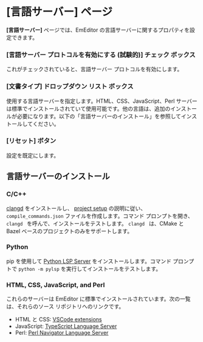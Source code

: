 # \[言語サーバー\] ページ

**\[言語サーバー\]** ページでは、EmEditor の言語サーバーに関するプロパティを設定できます。

### \[言語サーバー プロトコルを有効にする (試験的)\] チェック ボックス

これがチェックされていると、言語サーバー プロトコルを有効にします。

### \[文書タイプ\] ドロップダウン リスト ボックス

使用する言語サーバーを指定します。HTML、CSS、JavaScript、Perl サーバーは標準でインストールされていて使用可能です。他の言語は、追加のインストールが必要になります。以下の「言語サーバーのインストール」を参照してインストールしてください。

### \[リセット\] ボタン

設定を既定にします。

## 言語サーバーのインストール

### C/C++

[clangd](https://clangd.llvm.org/installation) をインストールし、 [project setup](https://clangd.llvm.org/installation#project-setup) の説明に従い、 `compile_commands.json` ファイルを作成します。コマンド プロンプトを開き、 `clangd ` を呼んで、インストールをテストします。 `clangd ` は、CMake と Bazel ベースのプロジェクトのみをサポートします。

### Python

pip を使用して [Python LSP Server](https://github.com/python-lsp/python-lsp-server) をインストールします。コマンド プロンプトで `python -m pylsp` を実行してインストールをテストします。

### HTML, CSS, JavaScript, and Perl

これらのサーバーは EmEditor に標準でインストールされています。次の一覧は、それらのソース リポジトリへのリンクです。

- HTML と CSS: [VSCode extensions](https://github.com/microsoft/vscode)
- JavaScript: [TypeScript Language Server](https://github.com/typescript-language-server/typescript-language-server)
- Perl: [Perl Navigator Language Server](https://github.com/bscan/PerlNavigator)

